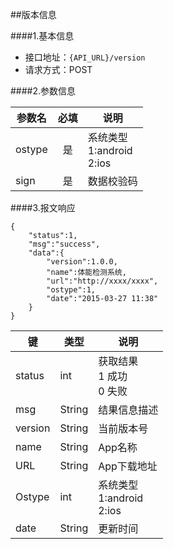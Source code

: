 ##版本信息

####1.基本信息
- 接口地址：`{API_URL}/version`
- 请求方式：POST

####2.参数信息  

| 参数名    | 必填      | 说明      |
| -------   |:-------:  |-----------|
| ostype    | 是        | 系统类型<br>1:android<br>2:ios  |
| sign      | 是        | 数据校验码|

####3.报文响应

```
{
	"status":1,
	"msg":"success",
	"data":{
		"version":1.0.0,
		"name":体能检测系统,
		"url":"http://xxxx/xxxx",
		"ostype":1,
		"date":"2015-03-27 11:38"
	}
}
```

|键      |类型  |说明  |
|--------|------|------|
|status  |int   |获取结果<br>1 成功<br>0 失败|
|msg     |String|结果信息描述|
|version |String|当前版本号|
|name    |String|App名称|
|URL     |String|App下载地址|
|Ostype  |int   |系统类型<br>1:android<br>2:ios|
|date    |String|更新时间|

